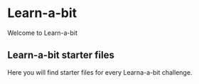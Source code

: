# Learn-a-bit

Welcome to Learn-a-bit

## Learn-a-bit starter files

Here you will find starter files for every Learna-a-bit challenge.